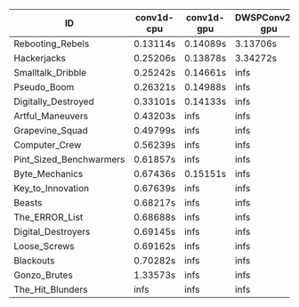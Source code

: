 |ID|conv1d-cpu|conv1d-gpu|DWSPConv2D-gpu|gemm-gpu|avg|
|-|-|-|-|-|-|
|Rebooting_Rebels|0.13114s|0.14089s|3.13706s|1.88205s|1.32278s|
|Hackerjacks|0.25206s|0.13878s|3.34272s|2.14680s|1.47009s|
|Smalltalk_Dribble|0.25242s|0.14661s|infs|2.12689s|infs|
|Pseudo_Boom|0.26321s|0.14988s|infs|4.60518s|infs|
|Digitally_Destroyed|0.33101s|0.14133s|infs|2.73624s|infs|
|Artful_Maneuvers|0.43203s|infs|infs|4.76661s|infs|
|Grapevine_Squad|0.49799s|infs|infs|4.69315s|infs|
|Computer_Crew|0.56239s|infs|infs|4.70558s|infs|
|Pint_Sized_Benchwarmers|0.61857s|infs|infs|4.74831s|infs|
|Byte_Mechanics|0.67436s|0.15151s|infs|4.73713s|infs|
|Key_to_Innovation|0.67639s|infs|infs|4.75711s|infs|
|Beasts|0.68217s|infs|infs|4.76031s|infs|
|The_ERROR_List|0.68688s|infs|infs|4.75114s|infs|
|Digital_Destroyers|0.69145s|infs|infs|4.74822s|infs|
|Loose_Screws|0.69162s|infs|infs|4.75068s|infs|
|Blackouts|0.70282s|infs|infs|4.73037s|infs|
|Gonzo_Brutes|1.33573s|infs|infs|4.74920s|infs|
|The_Hit_Blunders|infs|infs|infs|4.78836s|infs|
